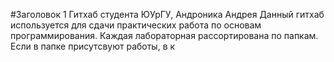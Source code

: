 #Заголовок 1
Гитхаб студента ЮУрГУ, Андроника Андрея
Данный гитхаб используется для сдачи практических работа по основам программирования.
Каждая лабораторная рассортирована по папкам. Если в папке присутсвуют работы, в к
